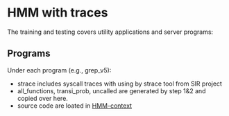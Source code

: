 # HMM with  traces

The training and testing covers utility applications and server programs:

## Programs
Under each program (e.g., grep_v5):

- strace includes syscall traces with using by strace tool from SIR project 
- all_functions, transi_prob, uncalled are generated by step 1&2 and copied over here.
- source code are loated in [HMM-context](https://github.com/yaoGroupAnomaly/CS-STILO/tree/master/HMM-context)

